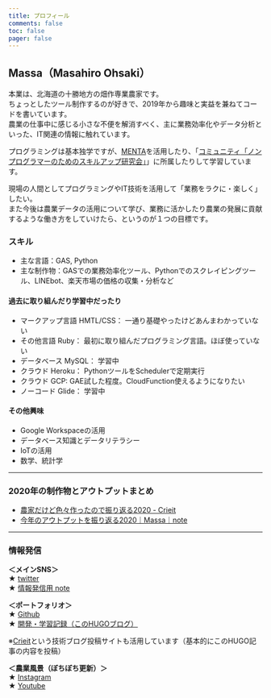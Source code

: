 ```yaml
---
title: プロフィール
comments: false
toc: false
pager: false
---
```



## Massa（Masahiro Ohsaki）
本業は、北海道の十勝地方の畑作専業農家です。  
ちょっとしたツール制作するのが好きで、2019年から趣味と実益を兼ねてコードを書いています。  
農業の仕事中に感じる小さな不便を解消すべく、主に業務効率化やデータ分析といった、IT関連の情報に触れています。

プログラミングは基本独学ですが、[MENTA](https://menta.work/)を活用したり、「[コミュニティ「ノンプログラマーのためのスキルアップ研究会」](https://tonari-it.com/community-nonpro-semi/)」に所属したりして学習しています。

現場の人間としてプログラミングやIT技術を活用して「業務をラクに・楽しく」したい。  
また今後は農業データの活用について学び、業務に活かしたり農業の発展に貢献するような働き方をしていけたら、というのが１つの目標です。

### スキル
- 主な言語：GAS, Python
- 主な制作物：GASでの業務効率化ツール、Pythonでのスクレイピングツール、LINEbot、楽天市場の価格の収集・分析など

#### 過去に取り組んだり学習中だったり
- マークアップ言語 HMTL/CSS： 一通り基礎やったけどあんまわかっていない
- その他言語 Ruby： 最初に取り組んだプログラミング言語。ほぼ使っていない
- データベース MySQL： 学習中
- クラウド Heroku： PythonツールをSchedulerで定期実行
- クラウド GCP: GAE試した程度。CloudFunction使えるようになりたい
- ノーコード Glide： 学習中

#### その他興味
- Google Workspaceの活用
- データベース知識とデータリテラシー
- IoTの活用
- 数学、統計学

----
### 2020年の制作物とアウトプットまとめ
- [農家だけど色々作ったので振り返る2020 - Crieit](https://crieit.net/posts/GAS-Python)  
- [今年のアウトプットを振り返る2020｜Massa｜note](https://note.com/agrifeel_labo/n/n24dfceedab23)

----
### 情報発信
**＜メインSNS＞**  
★ [twitter](https://twitter.com/massasquash)  
★ [情報発信用 note](https://note.mu/agrifeel_labo)

**＜ポートフォリオ＞**  
★ [Github](https://github.com/Massasquash)  
★ [開発・学習記録（このHUGOブログ）](https://massasquash.github.io/potatofolio/)  

※[Crieit](https://crieit.net/users/massasquash)という技術ブログ投稿サイトも活用しています（基本的にこのHUGO記事の内容を投稿）

**＜農業風景（ぼちぼち更新）＞**  
★ [Instagram](https://www.instagram.com/ohsakifarm/)  
★ [Youtube](https://www.youtube.com/channel/UCsu1mENsBiVFsdc-yq0a4Aw)